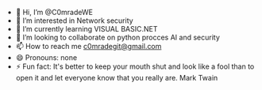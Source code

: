 - 👋 Hi, I’m @C0mradeWE
- 👀 I’m interested in Network security
- 🌱 I’m currently learning VISUAL BASIC.NET
- 💞️ I’m looking to collaborate on python procces AI and security
- 📫 How to reach me  c0mradegit@gmail.com
- 😄 Pronouns: none 
- ⚡ Fun fact: It's better to keep your mouth shut and look like a fool than to open it and let everyone know that you really are.      Mark Twain

<!---
C0mradeWE/C0mradeWE is a ✨ special ✨ repository because its `README.md` (this file) appears on your GitHub profile.
You can click the Preview link to take a look at your changes.
--->
